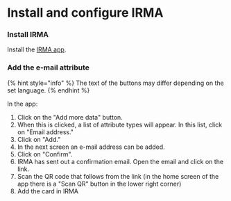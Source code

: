 # Install and configure IRMA

### Install IRMA

Install the [IRMA app](https://irma.app/).

### Add the e-mail attribute

{% hint style="info" %}
The text of the buttons may differ depending on the set language.
{% endhint %}

In the app:

1. Click on the "Add more data" button.
2. When this is clicked, a list of attribute types will appear. In this list, click on "Email address."
3. Click on "Add."
4. In the next screen an e-mail address can be added.
5. Click on "Confirm".
6. IRMA has sent out a confirmation email. Open the email and click on the link.
7. Scan the QR code that follows from the link (in the home screen of the app there is a "Scan QR" button in the lower right corner)
8. Add the card in IRMA

